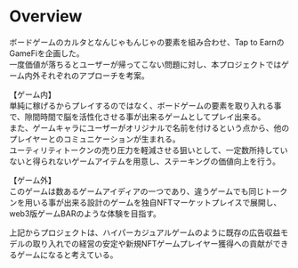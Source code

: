 # Overview
ボードゲームのカルタとなんじゃもんじゃの要素を組み合わせ、Tap to EarnのGameFiを企画した。  
一度価値が落ちるとユーザーが帰ってこない問題に対し、本プロジェクトではゲーム内外それぞれのアプローチを考案。


【ゲーム内】  
単純に稼げるからプレイするのではなく、ボードゲームの要素を取り入れる事で、隙間時間で脳を活性化させる事が出来るゲームとしてプレイ出来る。  
また、ゲームキャラにユーザーがオリジナルで名前を付けるという点から、他のプレイヤーとのコミュニケーションが生まれる。  
ユーティリティトークンの売り圧力を軽減させる狙いとして、一定数所持していないと得られないゲームアイテムを用意し、ステーキングの価値向上を行う。


【ゲーム外】  
このゲームは数あるゲームアイディアの一つであり、違うゲームでも同じトークンを用いる事が出来る設計のゲームを独自NFTマーケットプレイスで展開し、web3版ゲームBARのような体験を目指す。

上記からプロジェクトは、ハイパーカジュアルゲームのように既存の広告収益モデルの取り入れでの経営の安定や新規NFTゲームプレイヤー獲得への貢献ができるゲームになると考えている。 
